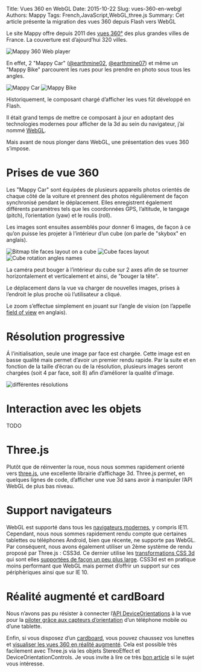 Title: Vues 360 en WebGL
Date: 2015-10-22
Slug: vues-360-en-webgl
Authors: Mappy
Tags: French,JavaScript,WebGL,three.js
Summary: Cet article présente la migration des vues 360 depuis Flash vers WebGL

Le site Mappy offre depuis 2011 des [vues 360°][1] des plus grandes villes de France.
La couverture est d’ajourd’hui 320 villes.

![Mappy 360 Web player](images/mappy_panorama_web_flash_player.png)

En effet, 2 "Mappy Car" ([@earthmine02][2], [@earthmine07][3]) et même un "Mappy Bike" parcourent les rues pour les prendre en photo sous tous les angles.

![Mappy Car](images/webgl/mappy-car.jpg)
![Mappy Bike](images/webgl/mappy-bike.jpg)

Historiquement, le composant chargé d’afficher les vues fût développé en Flash.

Il était grand temps de mettre ce composant à jour en adoptant des technologies modernes pour afficher de la 3d au sein du navigateur, j’ai nommé [WebGL][4].

Mais avant de nous plonger dans WebGL, une présentation des vues 360 s’impose.

# Prises de vue 360

Les "Mappy Car" sont équipées de plusieurs appareils photos orientés de chaque côté de la voiture et prennent des photos régulièrement de façon synchronisé pendant le déplacement.
Elles enregistrent également différents paramètres tels que les coordonnées GPS, l’altitude, le tangage (pitch), l’orientation (yaw) et le roulis (roll).

Les images sont ensuites assemblés pour donner 6 images, de façon à ce qu’on puisse les projeter à l’intérieur d’un cube (on parle de "skybox" en anglais).

![Bitmap tile faces layout on a cube](images/panoramic_cube_01.png)
![Cube faces layout](images/panoramic_cube_02.png)
![Cube rotation angles names](images/panoramic_cube_04.png)

La caméra peut bouger à l’intérieur du cube sur 2 axes afin de se tourner horizontalement et verticalement et ainsi, de "bouger la tête".

Le déplacement dans la vue va charger de nouvelles images, prises à l’endroit le plus proche où l’utilisateur a cliqué.

Le zoom s’effectue simplement en jouant sur l’angle de vision (on l’appelle [field of view][5] en anglais).

# Résolution progressive

Á l’initialisation, seule une image par face est chargée.
Cette image est en basse qualité mais permet d’avoir un premier rendu rapide.
Par la suite et en fonction de la taille d’écran ou de la résolution, plusieurs images seront chargées (soit 4 par face, soit 8) afin d’améliorer la qualité d’image.

![différentes résolutions](images/panoramic_cube_03.png)

# Interaction avec les objets

TODO

# Three.js

Plutôt que de réinventer la roue, nous nous sommes rapidement orienté vers [three.js][6], une excellente librairie d’affichage 3d.
Three.js permet, en quelques lignes de code, d’afficher une vue 3d sans avoir à manipuler l’API WebGL de plus bas niveau.

# Support navigateurs

WebGL est supporté dans tous les [navigateurs modernes][7], y compris IE11.
Cependant, nous nous sommes rapidement rendu compte que certaines tablettes ou téléphones Android, bien que récente, ne supporte pas WebGL.
Par conséquent, nous avons également utiliser un 2ème système de rendu proposé par Three.js : CSS3d.
Ce dernier utilise les [transformations CSS 3d][8] qui sont elles [supportées de façon un peu plus large][8].
CSS3d est en pratique moins performant que WebGL mais permet d’offrir un support sur ces périphèriques ainsi que sur IE 10.

# Réalité augmenté et cardBoard

Nous n’avons pas pu résister à connecter l’[API DeviceOrientations][11] à la vue pour la [piloter grâce aux capteurs d’orientation][12] d’un téléphone mobile ou d’une tablette.

Enfin, si vous disposez d’un [cardboard][13], vous pouvez chaussez vos lunettes et [visualiser les vues 360 en réalité augmenté][14].
Cela est possible très facilement avec Three.js via les objets StereoEffect et DeviceOrientationControls. Je vous invite à lire ce très [bon article][15] si le sujet vous intéresse.

  [1]: http://fr.mappy.com/#/1/M1/TSearch/Sparis/N511.00419,1.74393,2.35107,48.85683/Z7/
  [2]: https://twitter.com/earthmine02
  [3]: https://twitter.com/earthmine07
  [4]: https://developer.mozilla.org/en-US/docs/Web/API/WebGL_API
  [5]: https://en.wikipedia.org/wiki/Field_of_view
  [6]: http://threejs.org/
  [7]: http://caniuse.com/#search=webgl
  [8]: https://developer.mozilla.org/en-US/docs/Web/CSS/transform
  [9]: http://caniuse.com/#feat=transforms3d
  [11]: https://developer.mozilla.org/en-US/docs/Web/API/Detecting_device_orientation
  [12]: /resources/webgl/deviceorientation.html
  [13]: https://www.google.com/get/cardboard/
  [14]: /resources/webgl/cardboard.html
  [15]: http://www.sitepoint.com/bringing-vr-to-web-google-cardboard-three-js/
